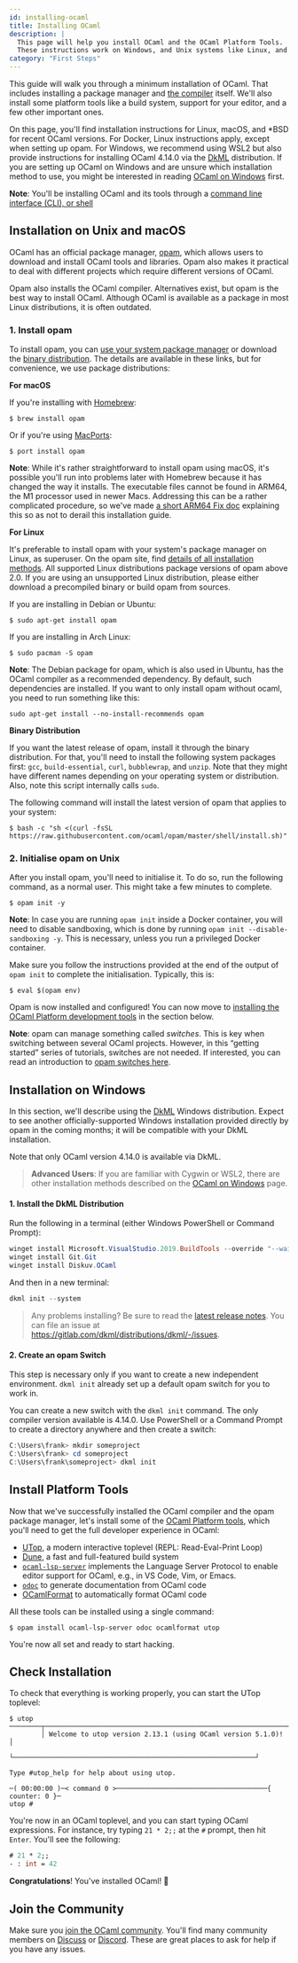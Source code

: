 ```yaml
---
id: installing-ocaml
title: Installing OCaml
description: |
  This page will help you install OCaml and the OCaml Platform Tools. |
  These instructions work on Windows, and Unix systems like Linux, and macOS.
category: "First Steps"
---
```


This guide will walk you through a minimum installation of OCaml. That includes installing a package manager and [the compiler](#installation-on-unix-and-macos) itself. We'll also install some platform tools like a build system, support for your editor, and a few other important ones.

On this page, you'll find installation instructions for Linux, macOS, and &ast;BSD for recent OCaml versions. For Docker, Linux instructions apply, except when setting up opam. For Windows, we recommend using WSL2 but also provide instructions for installing OCaml 4.14.0 via the [DkML](https://gitlab.com/dkml/distributions/dkml#installing) distribution. If you are setting up OCaml on Windows and are unsure which installation method to use, you might be interested in reading [OCaml on Windows](/docs/ocaml-on-windows) first.

**Note**: You'll be installing OCaml and its tools through a [command line interface (CLI), or shell](https://www.youtube.com/watch?v=0PxTAn4g20U)

## Installation on Unix and macOS

OCaml has an official package manager, [opam](https://opam.ocaml.org/), which allows users to download and install OCaml tools and libraries. Opam also makes it practical to deal with different projects which require different versions of OCaml.

Opam also installs the OCaml compiler. Alternatives exist, but opam is the best way to install OCaml. Although OCaml is available as a package in most Linux distributions, it is often outdated. 

### 1. Install opam

To install opam, you can [use your system package manager](https://opam.ocaml.org/doc/Install.html#Using-your-distribution-39-s-package-system) or download the [binary distribution](https://opam.ocaml.org/doc/Install.html#Binary-distribution). The details are available in these links, but for convenience, we use package distributions:

**For macOS**

If you're installing with [Homebrew](https://brew.sh/):

```shell
$ brew install opam
```

Or if you're using [MacPorts](https://www.macports.org/):

```shell
$ port install opam
```

**Note**: While it's rather straightforward to install opam using macOS, it's possible you'll run into problems later with Homebrew because it has changed the way it installs. The executable files cannot be found in ARM64, the M1 processor used in newer Macs. Addressing this can be a rather complicated procedure, so we've made [a short ARM64 Fix doc](/docs/arm64-fix) explaining this so as not to derail this installation guide.

**For Linux**

It's preferable to install opam with your system's package manager on Linux, as superuser. On the opam site, find [details of all installation methods](https://opam.ocaml.org/doc/Install.html). All supported Linux distributions package versions of opam above 2.0. If you are using an unsupported Linux distribution, please either download a precompiled binary or build opam from sources.

If you are installing in Debian or Ubuntu:
```shell
$ sudo apt-get install opam
```

If you are installing in Arch Linux:
```shell
$ sudo pacman -S opam
```

**Note**: The Debian package for opam, which is also used in Ubuntu, has the OCaml compiler as a recommended dependency. By default, such dependencies are installed. If you want to only install opam without ocaml, you need to run something like this:
```shell
sudo apt-get install --no-install-recommends opam
```

**Binary Distribution**

If you want the latest release of opam, install it through the binary distribution. For that, you'll need to install the following system packages first: `gcc`, `build-essential`, `curl`, `bubblewrap`, and `unzip`. Note that they might have different names depending on your operating system or distribution. Also, note this script internally calls `sudo`.

The following command will install the latest version of opam that applies to your system:
```shell
$ bash -c "sh <(curl -fsSL https://raw.githubusercontent.com/ocaml/opam/master/shell/install.sh)"
```

### 2. Initialise opam on Unix

After you install opam, you'll need to initialise it. To do so, run the following command, as a normal user. This might take a few minutes to complete.

```shell
$ opam init -y
```

**Note**: In case you are running `opam init` inside a Docker container, you will need to disable sandboxing, which is done by running `opam init --disable-sandboxing -y`. This is necessary, unless you run a privileged Docker container.

Make sure you follow the instructions provided at the end of the output of `opam init` to complete the initialisation. Typically, this is:
```
$ eval $(opam env)
```

Opam is now installed and configured! You can now move to [installing the OCaml Platform development tools](#install-platform-tools) in the section below.

**Note**: opam can manage something called _switches_. This is key when switching between several OCaml projects. However, in this “getting started” series of tutorials, switches are not needed. If interested, you can read an introduction to [opam switches here](/docs/opam-switch-introduction).

## Installation on Windows

In this section, we'll describe using the [DkML](https://gitlab.com/dkml/distributions/dkml#installing) Windows distribution. Expect to see another officially-supported Windows installation provided directly by opam in the coming months; it will be compatible with your DkML installation.

Note that only OCaml version 4.14.0 is available via DkML.

> **Advanced Users**: If you are familiar with Cygwin or WSL2, there are other installation methods described on the [OCaml on Windows](/docs/ocaml-on-windows) page.

#### 1. Install the DkML Distribution

Run the following in a terminal (either Windows PowerShell or Command Prompt):

```powershell
winget install Microsoft.VisualStudio.2019.BuildTools --override "--wait --passive --installPath C:\VS --addProductLang En-us --add Microsoft.VisualStudio.Workload.VCTools --includeRecommended"
winget install Git.Git
winget install Diskuv.OCaml
```

And then in a new terminal:

```powershell
dkml init --system
```

> Any problems installing? Be sure to read the [latest release notes](https://gitlab.com/dkml/distributions/dkml/-/releases).
> You can file an issue at https://gitlab.com/dkml/distributions/dkml/-/issues.

#### 2. Create an opam Switch

This step is necessary only if you want to create a new independent environment. `dkml init` already set up a default opam switch for you to work in.

You can create a new switch with the `dkml init` command. The only compiler version available is 4.14.0. Use PowerShell or a Command Prompt to create a directory anywhere and then create a switch:

```powershell
C:\Users\frank> mkdir someproject
C:\Users\frank> cd someproject
C:\Users\frank\someproject> dkml init
```

## Install Platform Tools

Now that we've successfully installed the OCaml compiler and the opam package manager, let's install some of the [OCaml Platform tools](https://ocaml.org/docs/platform), which you'll need to get the full developer experience in OCaml:

- [UTop](https://github.com/ocaml-community/utop), a modern interactive toplevel (REPL: Read-Eval-Print Loop)
- [Dune](https://dune.build), a fast and full-featured build system
- [`ocaml-lsp-server`](https://github.com/ocaml/ocaml-lsp) implements the Language Server Protocol to enable editor support for OCaml, e.g., in VS Code, Vim, or Emacs.
- [`odoc`](https://github.com/ocaml/odoc) to generate documentation from OCaml code
- [OCamlFormat](https://opam.ocaml.org/packages/ocamlformat/) to automatically format OCaml code

All these tools can be installed using a single command:
```shell
$ opam install ocaml-lsp-server odoc ocamlformat utop
```

You're now all set and ready to start hacking.

## Check Installation

To check that everything is working properly, you can start the UTop toplevel:
```shell
$ utop
────────┬─────────────────────────────────────────────────────────────┬─────────
        │ Welcome to utop version 2.13.1 (using OCaml version 5.1.0)! │
        └─────────────────────────────────────────────────────────────┘

Type #utop_help for help about using utop.

─( 00:00:00 )─< command 0 >──────────────────────────────────────{ counter: 0 }─
utop #
```

You're now in an OCaml toplevel, and you can start typing OCaml expressions. For instance, try typing `21 * 2;;` at the `#` prompt, then hit `Enter`. You'll see the following:
```ocaml
# 21 * 2;;
- : int = 42
```

**Congratulations**! You've installed OCaml! 🎉

## Join the Community

Make sure you [join the OCaml community](/community). You'll find many community members on [Discuss](https://discuss.ocaml.org/) or [Discord](https://discord.com/invite/cCYQbqN). These are great places to ask for help if you have any issues.
